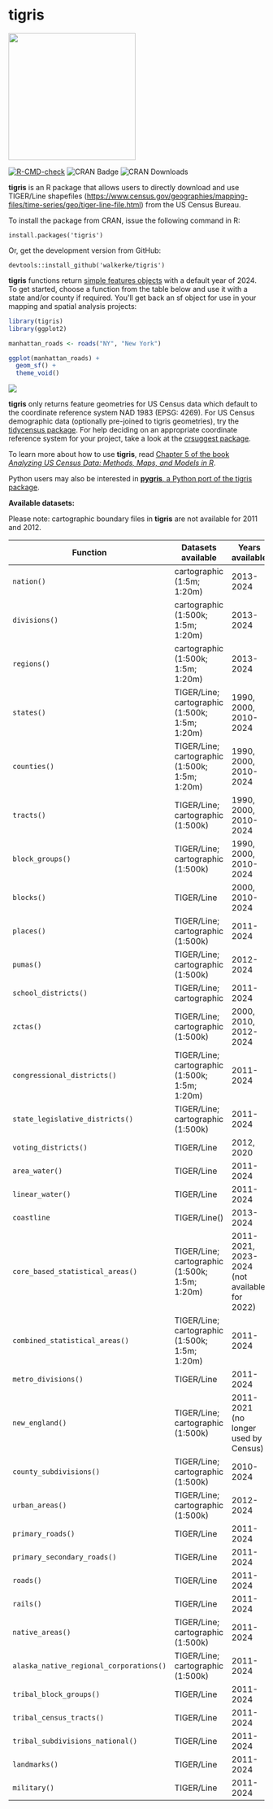 # tigris

<img src=tools/readme/tigris_sticker.png width="250">

[![R-CMD-check](https://github.com/walkerke/tigris/actions/workflows/R-CMD-check.yaml/badge.svg)](https://github.com/walkerke/tigris/actions/workflows/R-CMD-check.yaml) ![CRAN Badge](http://www.r-pkg.org/badges/version/tigris)  ![CRAN Downloads](http://cranlogs.r-pkg.org/badges/tigris)

__tigris__ is an R package that allows users to directly download and use TIGER/Line shapefiles (<https://www.census.gov/geographies/mapping-files/time-series/geo/tiger-line-file.html>) from the US Census Bureau.  

To install the package from CRAN, issue the following command in R: 

```
install.packages('tigris')
```

Or, get the development version from GitHub: 

```
devtools::install_github('walkerke/tigris')
```

__tigris__ functions return [simple features objects](https://r-spatial.github.io/sf/) with a default year of 2024.  To get started, choose a function from the table below and use it with a state and/or county if required. You'll get back an sf object for use in your mapping and spatial analysis projects: 

```r
library(tigris)
library(ggplot2)

manhattan_roads <- roads("NY", "New York")

ggplot(manhattan_roads) + 
  geom_sf() + 
  theme_void()
```

<img src=tools/readme/ny_roads.png>

__tigris__ only returns feature geometries for US Census data which default to the coordinate reference system NAD 1983 (EPSG: 4269). For US Census demographic data (optionally pre-joined to tigris geometries), try the [tidycensus package](https://walker-data.com/tidycensus/).  For help deciding on an appropriate coordinate reference system for your project, take a look at the [crsuggest package](https://github.com/walkerke/crsuggest).  

To learn more about how to use __tigris__, read [Chapter 5 of the book _Analyzing US Census Data: Methods, Maps, and Models in R_](https://walker-data.com/census-r/census-geographic-data-and-applications-in-r.html). 

Python users may also be interested in [__pygris__, a Python port of the tigris package](https://walker-data.com/pygris/).  

__Available datasets:__

Please note: cartographic boundary files in __tigris__ are not available for 2011 and 2012.  

| Function | Datasets available | Years available |
|------------------------------------------|------------------------------------------------|------------------------------|
| `nation()` | cartographic (1:5m; 1:20m) | 2013-2024 |
| `divisions()` | cartographic (1:500k; 1:5m; 1:20m) | 2013-2024 |
| `regions()` | cartographic (1:500k; 1:5m; 1:20m) | 2013-2024 |
| `states()` | TIGER/Line; cartographic (1:500k; 1:5m; 1:20m) | 1990, 2000, 2010-2024 |
| `counties()` | TIGER/Line; cartographic (1:500k; 1:5m; 1:20m) | 1990, 2000, 2010-2024 |
| `tracts()` | TIGER/Line; cartographic (1:500k) | 1990, 2000, 2010-2024 |
| `block_groups()` | TIGER/Line; cartographic (1:500k) | 1990, 2000, 2010-2024 |
| `blocks()` | TIGER/Line | 2000, 2010-2024 |
| `places()` | TIGER/Line; cartographic (1:500k) | 2011-2024 |
| `pumas()` | TIGER/Line; cartographic (1:500k) | 2012-2024 |
| `school_districts()` | TIGER/Line; cartographic | 2011-2024 |
| `zctas()` | TIGER/Line; cartographic (1:500k) | 2000, 2010, 2012-2024 |
| `congressional_districts()` | TIGER/Line; cartographic (1:500k; 1:5m; 1:20m) | 2011-2024 |
| `state_legislative_districts()` | TIGER/Line; cartographic (1:500k) | 2011-2024 |
| `voting_districts()` | TIGER/Line | 2012, 2020 |
| `area_water()` | TIGER/Line | 2011-2024 |
| `linear_water()` | TIGER/Line | 2011-2024 |
| `coastline` | TIGER/Line() | 2013-2024 |
| `core_based_statistical_areas()` | TIGER/Line; cartographic (1:500k; 1:5m; 1:20m) | 2011-2021, 2023-2024 (not available for 2022) |
| `combined_statistical_areas()` | TIGER/Line; cartographic (1:500k; 1:5m; 1:20m) | 2011-2024 |
| `metro_divisions()` | TIGER/Line | 2011-2024 |
| `new_england()` | TIGER/Line; cartographic (1:500k) | 2011-2021 (no longer used by Census) |
| `county_subdivisions()` | TIGER/Line; cartographic (1:500k) | 2010-2024 |
| `urban_areas()` | TIGER/Line; cartographic (1:500k) | 2012-2024 |
| `primary_roads()` | TIGER/Line | 2011-2024 |
| `primary_secondary_roads()` | TIGER/Line | 2011-2024 |
| `roads()` | TIGER/Line | 2011-2024 |
| `rails()` | TIGER/Line | 2011-2024 |
| `native_areas()` | TIGER/Line; cartographic (1:500k) | 2011-2024 |
| `alaska_native_regional_corporations()` | TIGER/Line; cartographic (1:500k) | 2011-2024 |
| `tribal_block_groups()` | TIGER/Line | 2011-2024 |
| `tribal_census_tracts()` | TIGER/Line | 2011-2024 |
| `tribal_subdivisions_national()` | TIGER/Line | 2011-2024 |
| `landmarks()` | TIGER/Line | 2011-2024 |
| `military()` | TIGER/Line | 2011-2024 |




 
